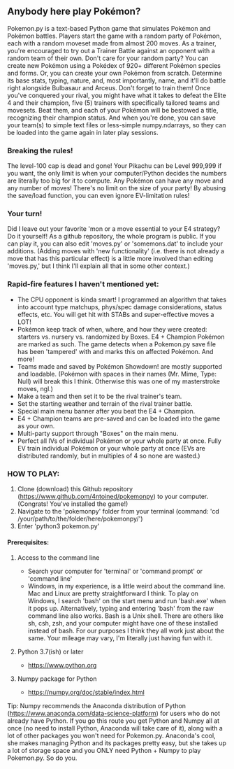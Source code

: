## Anybody here play Pokémon?

Pokemon.py is a text-based Python game that simulates Pokémon and Pokémon battles. Players start the game with a random party of Pokémon, each with a random moveset made from almost 200 moves. As a trainer, you're encouraged to try out a Trainer Battle against an opponent with a random team of their own. Don't care for your random party? You can create new Pokémon using a Pokédex of 920+ different Pokémon species and forms. Or, you can create your own Pokémon from scratch. Determine its base stats, typing, nature, and, most importantly, name, and it'll do battle right alongside Bulbasaur and Arceus. Don't forget to train them! Once you've conquered your rival, you might have what it takes to defeat the Elite 4 and their champion, five (5) trainers with specifically tailored teams and movesets. Beat them, and each of your Pokémon will be bestowed a title, recognizing their champion status. And when you're done, you can save your team(s) to simple text files or less-simple numpy.ndarrays, so they can be loaded into the game again in later play sessions.

### Breaking the rules!
The level-100 cap is dead and gone! Your Pikachu can be Level 999,999 if you want, the only limit is when your computer/Python decides the numbers are literally too big for it to compute. Any Pokémon can have any move and any number of moves! There's no limit on the size of your party! By abusing the save/load function, you can even ignore EV-limitation rules!

### Your turn!
Did I leave out your favorite 'mon or a move essential to your E4 strategy? Do it yourself! As a github repository, the whole program is public. If you can play it, you can also edit 'moves.py' or 'somemons.dat' to include your additions. (Adding moves with 'new functionality' (i.e. there is not already a move that has this particular effect) is a little more involved than editing 'moves.py,' but I think I'll explain all that in some other context.)

### Rapid-fire features I haven't mentioned yet:
 - The CPU opponent is kinda smart! I programmed an algorithm that takes into account type matchups, phys/spec damage considerations, status effects, etc. You will get hit with STABs and super-effective moves a LOT!
 -  Pokémon keep track of when, where, and how they were created: starters vs. nursery vs. randomized by Boxes. E4 + Champion Pokémon are marked as such. The game detects when a Pokemon.py save file has been 'tampered' with and marks this on affected Pokémon. And more!
 -  Teams made and saved by Pokémon Showdown! are mostly supported and loadable. (Pokémon with spaces in their names (Mr. Mime, Type: Null) will break this I think. Otherwise this was one of my masterstroke moves, ngl.)
 -  Make a team and then set it to be the rival trainer's team.
 -  Set the starting weather and terrain of the rival trainer battle.
 -  Special main menu banner after you beat the E4 + Champion.
 -  E4 + Champion teams are pre-saved and can be loaded into the game as your own.
 -  Multi-party support through "Boxes" on the main menu.
 -  Perfect all IVs of individual Pokémon or your whole party at once. Fully EV train individual Pokémon or your whole party at once (EVs are distributed randomly, but in multiples of 4 so none are wasted.)

### HOW TO PLAY:
1. Clone (download) this Github repository (https://www.github.com/4ntoined/pokemonpy) to your computer. (Congrats! You've installed the game!)
2. Navigate to the 'pokemonpy' folder from your terminal (command: 'cd /your/path/to/the/folder/here/pokemonpy/')
3. Enter 'python3 pokemon.py'

#### Prerequisites:
1. Access to the command line
   - Search your computer for 'terminal' or 'command prompt' or 'command line'
   - Windows, in my experience, is a little weird about the command line. Mac and Linux are pretty straightforward I think. To play on Windows, I search 'bash' on the start menu and run 'bash.exe' when it pops up. Alternatively, typing and entering 'bash' from the raw command line also works. Bash is a Unix shell. There are others like sh, csh, zsh, and your computer might have one of these installed instead of bash. For our purposes I think they all work just about the same. Your mileage may vary, I'm literally just having fun with it.

2. Python 3.7(ish) or later
   - https://www.python.org

3. Numpy package for Python
   - https://numpy.org/doc/stable/index.html

Tip: Numpy recommends the Anaconda distribution of Python (https://www.anaconda.com/data-science-platform) for users who do not already have Python. If you go this route you get Python and Numpy all at once (no need to install Python, Anaconda will take care of it), along with a lot of other packages you won't need for Pokemon.py. Anaconda's cool, she makes managing Python and its packages pretty easy, but she takes up a lot of storage space and you ONLY need Python + Numpy to play Pokemon.py. So do you.

